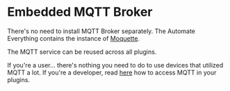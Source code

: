 # Embedded MQTT Broker
There's no need to install MQTT Broker separately. The Automate Everything contains the instance of [Moquette](https://moquette-io.github.io/moquette/).

The MQTT service can be reused across all plugins.

If you're a user... there's nothing you need to do to use devices that utilized MQTT a lot.
If you're a developer, read [here](/doc/dev/MQTT-broker.md) how to access MQTT in your plugins.
